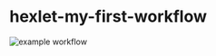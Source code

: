 # hexlet-my-first-workflow
![example workflow](https://github.com/veb1994/hexlet-my-first-workflow/actions/workflows/main.yml/badge.svg)
